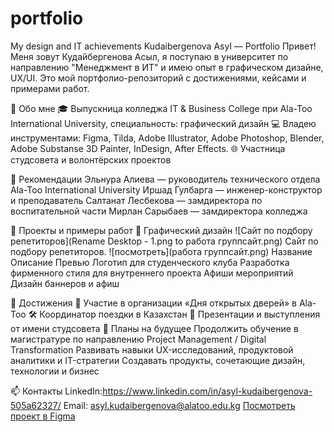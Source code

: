 # portfolio
My design and IT achievements
Kudaibergenova Asyl — Portfolio
Привет! Меня зовут Кудайбергенова Асыл, я поступаю в университет по направлению "Менеджмент в ИТ" и имею опыт в графическом дизайне, UX/UI. Это мой портфолио-репозиторий с достижениями, кейсами и примерами работ.

🧩 Обо мне
🎓 Выпускница колледжа IT & Business College при Ala-Too International University, специальность: графический дизайн 
💻 Владею инструментами: Figma, Tilda, Adobe Illustrator, Adobe Photoshop, Blender, Adobe Substanse 3D Painter, InDesign, After Effects.
🌐 Участница студсовета и волонтёрских проектов

🧾 Рекомендации
Эльнура Алиева — руководитель технического отдела Ala-Too International University
Иршад Гулбарга — инженер-конструктор и преподаватель
Салтанат Лесбекова — замдиректора по воспитательной части
Мирлан Сарыбаев — замдиректора колледжа

📂 Проекты и примеры работ
🎨 Графический дизайн
![Сайт по подбору репетиторов](Rename Desktop - 1.png to работа группсайт.png)
Сайт по подбору репетиторов.
![посмотреть](работа группсайт.png)
Название	Описание	Превью
Логотип для студенческого клуба	Разработка фирменного стиля для внутреннего проекта	
Афиши мероприятий	Дизайн баннеров и афиш	

🌟 Достижения
🧠 Участие в организации «Дня открытых дверей» в Ala-Too
🛠️ Координатор поездки в Казахстан
🎤 Презентации и выступления от имени студсовета
🧠 Планы на будущее
Продолжить обучение в магистратуре по направлению Project Management / Digital Transformation
Развивать навыки UX-исследований, продуктовой аналитики и IT-стратегии
Создавать продукты, сочетающие дизайн, технологии и бизнес

📫 Контакты
LinkedIn:https://www.linkedin.com/in/asyl-kudaibergenova-505a62327/ 
Email: asyl.kudaibergenova@alatoo.edu.kg
[Посмотреть проект в Figma](https://www.figma.com/proto/1gzPJQLF0kI50xH39paQUh/poster-tour?node-id=72-4)
